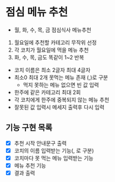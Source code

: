 # 점심 메뉴 추천

- 월, 화, 수, 목, 금 점심식사 메뉴추천

1. 월요일에 추천할 카테고리 무작위 선정
2. 각 코치가 월요일에 먹을 메뉴 추천
3. 화, 수, 목, 금도 똑같이 1~2 반복

- 코치 이름은 최소 2글자 최대 4글자
- 최소0 최대 2개 못먹는 메뉴 존재 (,)로 구분
  - 먹지 못하는 메뉴 없으면 빈 값 입력
- 한주에 같은 카테고리 최대 2회
- 각 코치에게 한주에 중복되지 않는 메뉴 추천
- 잘못된 값 입력시 메세지 출력후 다시 입력

## 기능 구현 목록

- [x] 추천 시작 안내문구 출력
- [x] 코치의 이름 입력받는 기능(, 로 구분)
- [x] 코치마다 못 먹는 메뉴 입력받는 기능
- [x] 메뉴 추천 기능
- [x] 결과 출력
